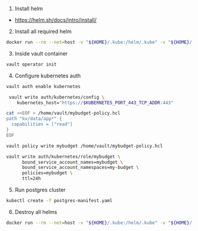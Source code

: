 1. Install helm

- https://helm.sh/docs/intro/install/

2. Install all required helm

```bash
docker run --rm --net=host -v "${HOME}/.kube:/helm/.kube" -v "${HOME}/.config/helm:/helm/.config/helm" -v "${PWD}:/wd" --workdir /wd ghcr.io/helmfile/helmfile:v0.156.0 helmfile sync
```

3. Inside vault container

```bash
vault operator init
```

4. Configure kubernetes auth

```bash
vault auth enable kubernetes
```

```bash
 vault write auth/kubernetes/config \
    kubernetes_host="https://$KUBERNETES_PORT_443_TCP_ADDR:443"
```

```bash
cat <<EOF > /home/vault/mybudget-policy.hcl
path "kv/data/app*" {
  capabilities = ["read"]
}
EOF

vault policy write mybudget /home/vault/mybudget-policy.hcl

vault write auth/kubernetes/role/mybudget \
      bound_service_account_names=mybudget \
      bound_service_account_namespaces=my-budget \
      policies=mybudget \
      ttl=24h

```

5. Run postgres cluster

```bash
kubectl create -f postgres-manifest.yaml
```

6. Destroy all helms

```bash
docker run --rm --net=host -v "${HOME}/.kube:/helm/.kube" -v "${HOME}/.config/helm:/helm/.config/helm" -v "${PWD}:/wd" --workdir /wd ghcr.io/helmfile/helmfile:v0.156.0 helmfile destroy
```
